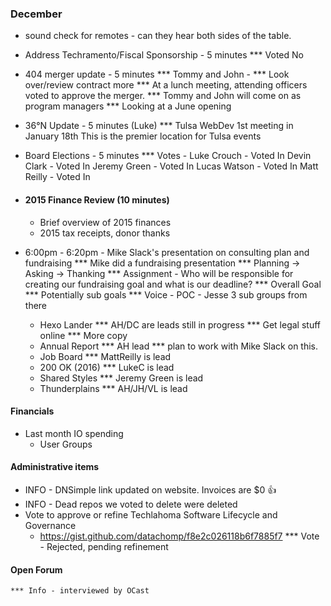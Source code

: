 ### December
* sound check for remotes - can they hear both sides of the table.

* Address Techramento/Fiscal Sponsorship - 5 minutes
	*** Voted No 
* 404 merger update - 5 minutes
	*** Tommy and John - 
	*** Look over/review contract more
	*** At a lunch meeting, attending officers voted to approve the merger.
	*** Tommy and John will come on as program managers
	*** Looking at a June opening
* 36°N Update - 5 minutes (Luke)
	*** Tulsa WebDev 1st meeting in January 18th
		This is the premier location for Tulsa events

* Board Elections - 5 minutes
	*** Votes - 
	Luke Crouch - Voted In
	Devin Clark - Voted In
	Jeremy Green - Voted In
	Lucas Watson - Voted In
	Matt Reilly - Voted In 


* #### 2015 Finance Review (10 minutes)
  * Brief overview of 2015 finances 
  * 2015 tax receipts, donor thanks


* 6:00pm - 6:20pm - Mike Slack's presentation on consulting plan and fundraising
	*** Mike did a fundraising presentation
	*** Planning -> Asking -> Thanking
	*** Assignment - Who will be responsible for creating our fundraising goal and what is our deadline?
					*** Overall Goal
					*** Potentially sub goals
					*** Voice - POC - Jesse
						3 sub groups from there


  * Hexo Lander
  	 *** AH/DC are leads still in progress
  	 *** Get legal stuff online
  	 *** More copy
  * Annual Report
  	  *** AH lead
  	  *** plan to work with Mike Slack on this.
  * Job Board
  	 *** MattReilly is lead
  * 200 OK (2016)
  	 *** LukeC is lead
  * Shared Styles
  	 *** Jeremy Green is lead
  * Thunderplains
  	 *** AH/JH/VL is lead


#### Financials
* Last month IO spending
  * User Groups

#### Administrative items
* INFO - DNSimple link updated on website. Invoices are $0 :thumbsup:
* INFO - Dead repos we voted to delete were deleted
* Vote to approve or refine Techlahoma Software Lifecycle and Governance
  - https://gist.github.com/datachomp/f8e2c026118b6f7885f7
  *** Vote - Rejected, pending refinement

#### Open Forum
	*** Info - interviewed by OCast
	